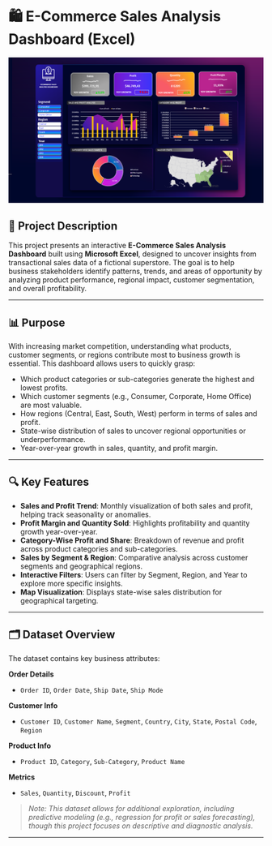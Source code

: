 # 🛍️ E-Commerce Sales Analysis Dashboard (Excel)

![E-Commerce Dashboard](e-commerce-dashboard.png)


## 📝 Project Description  
This project presents an interactive **E-Commerce Sales Analysis Dashboard** built using **Microsoft Excel**, designed to uncover insights from transactional sales data of a fictional superstore. The goal is to help business stakeholders identify patterns, trends, and areas of opportunity by analyzing product performance, regional impact, customer segmentation, and overall profitability.

---

## 📊 Purpose  
With increasing market competition, understanding what products, customer segments, or regions contribute most to business growth is essential. This dashboard allows users to quickly grasp:

- Which product categories or sub-categories generate the highest and lowest profits.  
- Which customer segments (e.g., Consumer, Corporate, Home Office) are most valuable.  
- How regions (Central, East, South, West) perform in terms of sales and profit.  
- State-wise distribution of sales to uncover regional opportunities or underperformance.  
- Year-over-year growth in sales, quantity, and profit margin.

---

## 🔍 Key Features  

- **Sales and Profit Trend**: Monthly visualization of both sales and profit, helping track seasonality or anomalies.  
- **Profit Margin and Quantity Sold**: Highlights profitability and quantity growth year-over-year.  
- **Category-Wise Profit and Share**: Breakdown of revenue and profit across product categories and sub-categories.  
- **Sales by Segment & Region**: Comparative analysis across customer segments and geographical regions.  
- **Interactive Filters**: Users can filter by Segment, Region, and Year to explore more specific insights.  
- **Map Visualization**: Displays state-wise sales distribution for geographical targeting.

---

## 🗂️ Dataset Overview  

The dataset contains key business attributes:

**Order Details**  
- `Order ID`, `Order Date`, `Ship Date`, `Ship Mode`

**Customer Info**  
- `Customer ID`, `Customer Name`, `Segment`, `Country`, `City`, `State`, `Postal Code`, `Region`

**Product Info**  
- `Product ID`, `Category`, `Sub-Category`, `Product Name`

**Metrics**  
- `Sales`, `Quantity`, `Discount`, `Profit`

> *Note: This dataset allows for additional exploration, including predictive modeling (e.g., regression for profit or sales forecasting), though this project focuses on descriptive and diagnostic analysis.*

---
